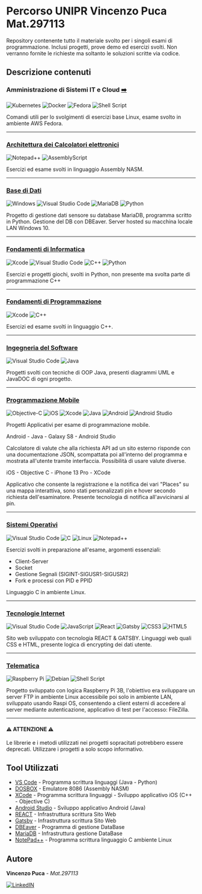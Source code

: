 # **Percorso UNIPR Vincenzo Puca Mat.297113**

Repository contenente tutto il materiale svolto per i singoli esami di programmazione. Inclusi progetti, prove demo ed esercizi svolti.
Non verranno fornite le richieste ma soltanto le soluzioni scritte via codice.

## **Descrizione contenuti**

### Amministrazione di Sistemi IT e Cloud [➡️](https://github.com/VincePuc99/UNIPR-Vincenzo_Puca/tree/main/Amministrazione%20di%20Sistemi%20IT%20e%20Cloud)

![Kubernetes](https://img.shields.io/badge/kubernetes-%23326ce5.svg?style=for-the-badge&logo=kubernetes&logoColor=white)
![Docker](https://img.shields.io/badge/docker-%230db7ed.svg?style=for-the-badge&logo=docker&logoColor=white)
![Fedora](https://img.shields.io/badge/Fedora-294172?style=for-the-badge&logo=fedora&logoColor=white)
![Shell Script](https://img.shields.io/badge/shell_script-%23121011.svg?style=for-the-badge&logo=gnu-bash&logoColor=white)

Comandi utili per lo svolgimenti di esercizi base Linux, esame svolto in ambiente AWS Fedora.

---

### [Architettura dei Calcolatori elettronici](https://github.com/VincePuc99/UNIPR-Vincenzo_Puca/tree/main/Architettura%20dei%20Calcolatori%20elettronici)

![Notepad++](https://img.shields.io/badge/Notepad++-90E59A.svg?style=for-the-badge&logo=notepad%2b%2b&logoColor=black)
![AssemblyScript](https://img.shields.io/badge/assembly%20script-%23000000.svg?style=for-the-badge&logo=assemblyscript&logoColor=white)

Esercizi ed esame svolti in linguaggio Assembly NASM.

---

### [Base di Dati](https://github.com/VincePuc99/UNIPR-Vincenzo_Puca/tree/main/Base%20di%20Dati)

![Windows](https://img.shields.io/badge/Windows-0078D6?style=for-the-badge&logo=windows&logoColor=white)
![Visual Studio Code](https://img.shields.io/badge/Visual%20Studio%20Code-0078d7.svg?style=for-the-badge&logo=visual-studio-code&logoColor=white)
![MariaDB](https://img.shields.io/badge/MariaDB-003545?style=for-the-badge&logo=mariadb&logoColor=white)
![Python](https://img.shields.io/badge/python-3670A0?style=for-the-badge&logo=python&logoColor=ffdd54)

Progetto di gestione dati sensore su database MariaDB, programma scritto in Python. Gestione del DB con DBEaver. Server hosted su macchina locale LAN Windows 10.

---

### [Fondamenti di Informatica](https://github.com/VincePuc99/UNIPR-Vincenzo_Puca/tree/main/Fondamenti%20di%20Informatica)

![Xcode](https://img.shields.io/badge/Xcode-007ACC?style=for-the-badge&logo=Xcode&logoColor=white)
![Visual Studio Code](https://img.shields.io/badge/Visual%20Studio%20Code-0078d7.svg?style=for-the-badge&logo=visual-studio-code&logoColor=white)
![C++](https://img.shields.io/badge/c++-%2300599C.svg?style=for-the-badge&logo=c%2B%2B&logoColor=white)
![Python](https://img.shields.io/badge/python-3670A0?style=for-the-badge&logo=python&logoColor=ffdd54)

Esercizi e progetti giochi, svolti in Python, non presente ma svolta parte di programmazione C++

---

### [Fondamenti di Programmazione](https://github.com/VincePuc99/UNIPR-Vincenzo_Puca/tree/main/Fondamenti%20di%20Programmazione%20(C%2B%2B))

![Xcode](https://img.shields.io/badge/Xcode-007ACC?style=for-the-badge&logo=Xcode&logoColor=white)
![C++](https://img.shields.io/badge/c++-%2300599C.svg?style=for-the-badge&logo=c%2B%2B&logoColor=white)

Esercizi ed esame svolti in linguaggio C++.

---

### [Ingegneria del Software](https://github.com/VincePuc99/UNIPR-Vincenzo_Puca/tree/main/Ingegneria%20del%20Software%20(Java))

![Visual Studio Code](https://img.shields.io/badge/Visual%20Studio%20Code-0078d7.svg?style=for-the-badge&logo=visual-studio-code&logoColor=white)
![Java](https://img.shields.io/badge/java-%23ED8B00.svg?style=for-the-badge&logo=openjdk&logoColor=white)

Progetti svolti con tecniche di OOP Java, presenti diagrammi UML e JavaDOC di ogni progetto.

---

### [Programmazione Mobile](https://github.com/VincePuc99/UNIPR-Vincenzo_Puca/tree/main/Programmazione%20Mobile)

![Objective-C](https://img.shields.io/badge/OBJECTIVE--C-%233A95E3.svg?style=for-the-badge&logo=apple&logoColor=white)
![iOS](https://img.shields.io/badge/iOS-000000?style=for-the-badge&logo=ios&logoColor=white)
![Xcode](https://img.shields.io/badge/Xcode-007ACC?style=for-the-badge&logo=Xcode&logoColor=white)
![Java](https://img.shields.io/badge/java-%23ED8B00.svg?style=for-the-badge&logo=openjdk&logoColor=white)
![Android](https://img.shields.io/badge/Android-3DDC84?style=for-the-badge&logo=android&logoColor=white)
![Android Studio](https://img.shields.io/badge/android%20studio-346ac1?style=for-the-badge&logo=android%20studio&logoColor=white)

Progetti Applicativi per esame di programmazione mobile.

Android - Java - Galaxy S8 - Android Studio

Calcolatore di valute che alla richiesta API ad un sito esterno risponde con una documentazione JSON,
scompattata poi all'interno del programma e mostrata all'utente tramite interfaccia. Possibilità di usare valute diverse.

iOS - Objective C - iPhone 13 Pro - XCode

Applicativo che consente la registrazione e la notifica dei vari "Places" su una mappa interattiva, sono stati
personalizzati pin e hover secondo richiesta dell'esaminatore. Presente tecnologia di notifica all'avvicinarsi al pin.

---

### [Sistemi Operativi](https://github.com/VincePuc99/UNIPR-Vincenzo_Puca/tree/main/Sistemi%20Operativi)

![Visual Studio Code](https://img.shields.io/badge/Visual%20Studio%20Code-0078d7.svg?style=for-the-badge&logo=visual-studio-code&logoColor=white)
![C](https://img.shields.io/badge/c-%2300599C.svg?style=for-the-badge&logo=c&logoColor=white)
![Linux](https://img.shields.io/badge/Linux-FCC624?style=for-the-badge&logo=linux&logoColor=black)
![Notepad++](https://img.shields.io/badge/Notepad++-90E59A.svg?style=for-the-badge&logo=notepad%2b%2b&logoColor=black)

Esercizi svolti in preparazione all'esame, argomenti essenziali:
* Client-Server
* Socket
* Gestione Segnali (SIGINT-SIGUSR1-SIGUSR2)
* Fork e processi con PID e PPID

Linguaggio C in ambiente Linux.

---

### [Tecnologie Internet](https://github.com/VincePuc99/UNIPR-Vincenzo_Puca/tree/main/Tecnologie%20Internet)

![Visual Studio Code](https://img.shields.io/badge/Visual%20Studio%20Code-0078d7.svg?style=for-the-badge&logo=visual-studio-code&logoColor=white)
![JavaScript](https://img.shields.io/badge/javascript-%23323330.svg?style=for-the-badge&logo=javascript&logoColor=%23F7DF1E)
![React](https://img.shields.io/badge/react-%2320232a.svg?style=for-the-badge&logo=react&logoColor=%2361DAFB)
![Gatsby](https://img.shields.io/badge/Gatsby-%23663399.svg?style=for-the-badge&logo=gatsby&logoColor=white)
![CSS3](https://img.shields.io/badge/css3-%231572B6.svg?style=for-the-badge&logo=css3&logoColor=white)
![HTML5](https://img.shields.io/badge/html5-%23E34F26.svg?style=for-the-badge&logo=html5&logoColor=white)

Sito web sviluppato con tecnologia REACT & GATSBY.
Linguaggi web quali CSS e HTML, presente logica di encrypting dei dati utente.

---

### [Telematica](https://github.com/VincePuc99/UNIPR-Vincenzo_Puca/tree/main/Telematica)

![Raspberry Pi](https://img.shields.io/badge/-RaspberryPi-C51A4A?style=for-the-badge&logo=Raspberry-Pi)
![Debian](https://img.shields.io/badge/Debian-D70A53?style=for-the-badge&logo=debian&logoColor=white)
![Shell Script](https://img.shields.io/badge/shell_script-%23121011.svg?style=for-the-badge&logo=gnu-bash&logoColor=white)

Progetto sviluppato con logica Raspberry Pi 3B, l'obiettivo era sviluppare un server FTP in ambiente Linux
accessibile poi solo in ambiente LAN, sviluppato usando Raspi OS, consentendo a client esterni di accedere al server
mediante autenticazione, applicativo di test per l'accesso: FileZilla.

---

#### ⚠️ ATTENZIONE ⚠️

Le librerie e i metodi utilizzati nei progetti sopracitati potrebbero essere deprecati.
Utilizzare i progetti a solo scopo informativo.

## **Tool Utilizzati**

* [VS Code](https://code.visualstudio.com/) - Programma scrittura linguaggi (Java - Python)
* [DOSBOX](https://www.dosbox.com/) - Emulatore 8086 (Assembly NASM)
* [XCode](https://developer.apple.com/xcode/) - Programma scrittura linguaggi - Sviluppo applicativo iOS (C++ - Objective C)
* [Android Studio](https://developer.android.com/studio?hl=it) - Sviluppo applicativo Android (Java)
* [REACT](https://it.legacy.reactjs.org/) - Infrastruttura scrittura Sito Web
* [Gatsby](https://www.gatsbyjs.com/) - Infrastruttura scrittura Sito Web
* [DBEaver](https://dbeaver.io/) - Programma di gestione DataBase
* [MariaDB](https://mariadb.org/) - Infrastruttura gestione DataBase
* [NotePad++](https://notepad-plus-plus.org/downloads/) - Programma scrittura linguaggio C ambiente Linux

## **Autore**
**Vincenzo Puca** - *Mat.297113*

[![LinkedIN](https://img.shields.io/badge/linkedin-%230077B5.svg?style=for-the-badge&logo=linkedin&logoColor=white)](https://www.linkedin.com/in/vincenzo-puca-054276304/)
